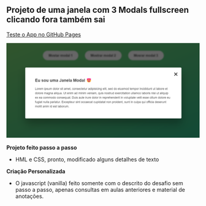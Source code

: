 ## Projeto de uma janela com 3 Modals fullscreen clicando fora também sai

<a href="https://thander21.github.io/TCJ-Modal/" target="_blank">Teste o App no GitHub Pages</a>

![alt text](Print.png)

**Projeto feito passo a passo**

- HML e CSS, pronto, modificado alguns detalhes de texto

**Criação Personalizada**

- O javascript (vanilla) feito somente com o descrito do desafio sem passo a passo, apenas consultas em aulas anteriores e material de anotações.
